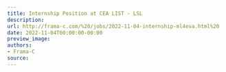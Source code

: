 ```yaml
---
title: Internship Position at CEA LIST - LSL
description:
url: http://frama-c.com/%20/jobs/2022-11-04-internship-ml4eva.html%20
date: 2022-11-04T00:00:00-00:00
preview_image:
authors:
- Frama-C
source:
---
```



